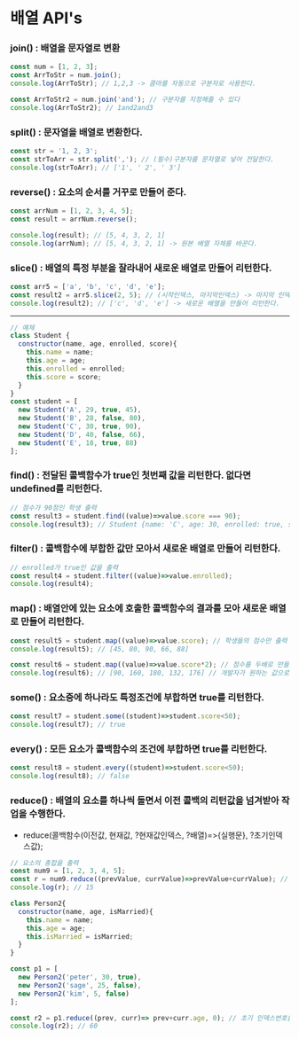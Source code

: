 # 배열 API's  
### join() : 배열을 문자열로 변환  
```javascript  
const num = [1, 2, 3];
const ArrToStr = num.join();
console.log(ArrToStr); // 1,2,3 -> 콤마를 자동으로 구분자로 사용한다.

const ArrToStr2 = num.join('and'); // 구분자를 지정해줄 수 있다
console.log(ArrToStr2); // 1and2and3
```  
### split() : 문자열을 배열로 변환한다.  
```javascript  
const str = '1, 2, 3';
const strToArr = str.split(','); // (필수)구분자를 문자열로 넣어 전달한다.
console.log(strToArr); // ['1', ' 2', ' 3']
```  
### reverse() : 요소의 순서를 거꾸로 만들어 준다.
```javascript  
const arrNum = [1, 2, 3, 4, 5];
const result = arrNum.reverse();

console.log(result); // [5, 4, 3, 2, 1]
console.log(arrNum); // [5, 4, 3, 2, 1] -> 원본 배열 자체를 바꾼다.
```  
###  slice() : 배열의 특정 부분을 잘라내어 새로운 배열로 만들어 리턴한다.  
```javascript  
const arr5 = ['a', 'b', 'c', 'd', 'e'];
const result2 = arr5.slice(2, 5); // (시작인덱스, 마지막인덱스) -> 마지막 인덱스는 자기자신을 포함하지 않는다.
console.log(result2); // ['c', 'd', 'e'] -> 새로운 배열을 만들어 리턴한다.
```  
*************************************************************  
```javascript 
// 예제
class Student {
  constructor(name, age, enrolled, score){
    this.name = name;
    this.age = age;
    this.enrolled = enrolled;
    this.score = score;
  }
}
const student = [
  new Student('A', 29, true, 45),
  new Student('B', 28, false, 80),
  new Student('C', 30, true, 90),
  new Student('D', 40, false, 66),
  new Student('E', 18, true, 88)
];
```  
### find() : 전달된 콜백함수가 true인 첫번째 값을 리턴한다. 없다면 undefined를 리턴한다.  
```javascript  
// 점수가 90점인 학생 출력
const result3 = student.find((value)=>value.score === 90);
console.log(result3); // Student {name: 'C', age: 30, enrolled: true, score: 90}
```  
### filter() : 콜백함수에 부합한 값만 모아서 새로운 배열로 만들어 리턴한다.  
```javascript  
// enrolled가 true인 값을 출력
const result4 = student.filter((value)=>value.enrolled);
console.log(result4);
```  
### map() : 배열안에 있는 요소에 호출한 콜백함수의 결과를 모아 새로운 배열로 만들어 리턴한다.  
```javascript  
const result5 = student.map((value)=>value.score); // 학생들의 점수만 출력
console.log(result5); // [45, 80, 90, 66, 88]

const result6 = student.map((value)=>value.score*2); // 점수를 두배로 만들기
console.log(result6); // [90, 160, 180, 132, 176] // 개발자가 원하는 값으로 변환할 수 있다.
```  
### some() : 요소중에 하나라도 특정조건에 부합하면 true를 리턴한다.  
```javascript  
const result7 = student.some((student)=>student.score<50);
console.log(result7); // true
```  
### every() : 모든 요소가 콜백함수의 조건에 부합하면 true를 리턴한다.  
```javascript  
const result8 = student.every((student)=>student.score<50);
console.log(result8); // false
```  
### reduce() : 배열의 요소를 하나씩 돌면서 이전 콜백의 리턴값을 넘겨받아 작업을 수행한다.  
- reduce(콜백함수(이전값, 현재값, ?현재값인덱스, ?배열)=>{실행문}, ?초기인덱스값);  
```javascript  
// 요소의 총합을 출력
const num9 = [1, 2, 3, 4, 5];
const r = num9.reduce((prevValue, currValue)=>prevValue+currValue); // 초기값 지정X
console.log(r); // 15

class Person2{
  constructor(name, age, isMarried){
    this.name = name;
    this.age = age;
    this.isMarried = isMarried;
  }
}

const p1 = [
  new Person2('peter', 30, true),
  new Person2('sage', 25, false),
  new Person2('kim', 5, false)
];

const r2 = p1.reduce((prev, curr)=> prev+curr.age, 0); // 초기 인덱스번호를 0으로 지정 
console.log(r2); // 60
```  




